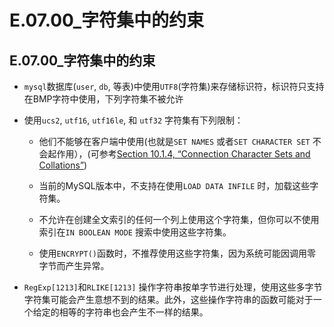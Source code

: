 #  E.07.00_字符集中的约束

## E.07.00_字符集中的约束

* `mysql`数据库(`user`, `db`, 等表)中使用`UTF8`(字符集)来存储标识符，标识符只支持在BMP字符中使用，下列字符集不被允许
 
* 使用`ucs2`, `utf16`, `utf16le`, 和 `utf32` 字符集有下列限制：
 
  * 他们不能够在客户端中使用(也就是`SET NAMES` 或者`SET CHARACTER SET` 不会起作用），(可参考[Section 10.1.4, “Connection Character Sets and   Collations”](./10.01.04_Connection_Character_Sets_and_Collations.md))
 
  * 当前的MySQL版本中，不支持在使用`LOAD DATA INFILE` 时，加载这些字符集。
 
  * 不允许在创建全文索引的任何一个列上使用这个字符集，但你可以不使用索引在`IN BOOLEAN MODE` 搜索中使用这些字符集。
 
  * 使用`ENCRYPT()`函数时，不推荐使用这些字符集，因为系统可能因调用零字节而产生异常。
 
* `RegExp[1213]`和`RLIKE[1213]` 操作字符串按单字节进行处理，使用这些多字节字符集可能会产生意想不到的结果。此外，这些操作字符串的函数可能对于一个给定的相等的字符串也会产生不一样的结果。